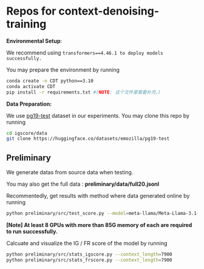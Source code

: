 # Repos for context-denoising-training

**Environmental Setup**:

We recommend using `transformers==4.46.1 to deploy models successfully.`

You may prepare the environment by running

```bash
conda create -n CDT python==3.10
conda activate CDT
pip install -r requirements.txt #(NOTE: 这个文件里需要补充，)

```

**Data Preparation:**

We use [pg19-test](https://huggingface.co/datasets/emozilla/pg19-test) dataset in our experiments. You may clone this repo by running

```bash
cd igscore/data
git clone https://huggingface.co/datasets/emozilla/pg19-test

```

## Preliminary

We generate datas from source data when testing. 

You may also get the full data :  **preliminary/data/full20.jsonl**

Recommentedly, get results with method where data generated online by running

```bash
python preliminary/src/test_score.py --model=meta-llama/Meta-Llama-3.1-8B-Instruct --context_lengths=7900
```

**[Note]  At least 8 GPUs with more than 85G memory of each are required to run successfully.**

Calcuate and visualize the IG / FR score of the model by running

```bash
python preliminary/src/stats_igscore.py --context_length=7900
python preliminary/src/stats_frscore.py --context_length=7900
```
